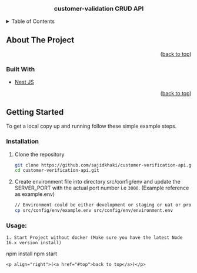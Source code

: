 <!-- PROJECT Intro -->
<br />
<div align="center">
  <h3 align="center">customer-validation CRUD API</h3>
</div>

<!-- TABLE OF CONTENTS -->
<details>
  <summary>Table of Contents</summary>
  <ol>
    <li>
      <a href="#about-the-project">About The Project</a>
      <ul>
        <li><a href="#built-with">Built With</a></li>
      </ul>
    </li>
    <li>
      <a href="#getting-started">Getting Started</a>
      <ul>
        <li><a href="#installation">Installation</a></li>
      </ul>
    </li>
    <li><a href="#usage">Usage</a></li>
  </ol>
</details>

<!-- ABOUT THE PROJECT -->

## About The Project

<p align="right">(<a href="#top">back to top</a>)</p>

### Built With

- [Nest JS](https://docs.nestjs.com/)

<p align="right">(<a href="#top">back to top</a>)</p>

<!-- GETTING STARTED -->

## Getting Started

To get a local copy up and running follow these simple example steps.

### Installation

1. Clone the repository
   ```sh
   git clone https://github.com/sajidkhaki/customer-verification-api.git
   cd customer-verification-api.git
   ```
2. Create environment file into directory src/config/env and update the SERVER_PORT with the actual port number i.e `3000`. (Example reference as example.env)
   ```sh
   // Environment could be either development or staging or uat or production.
   cp src/config/env/example.env src/config/env/environment.env
   ```

### Usage:

```
1. Start Project without docker (Make sure you have the latest Node 16.x version install)
```

npm install
npm start

```
<p align="right">(<a href="#top">back to top</a>)</p>
```
